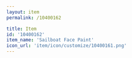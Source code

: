 ```yaml
---
layout: item
permalink: /10400162

title: Item
id: '10400162'
item_name: 'Sailboat Face Paint'
icon_url: 'item/icon/customize/10400161.png'
---
```

